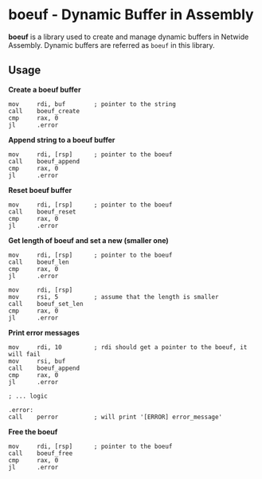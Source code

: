 # boeuf - Dynamic Buffer in Assembly

**boeuf** is a library used to create and manage dynamic buffers in Netwide Assembly. Dynamic buffers are referred as `boeuf` in this library.

## Usage

**Create a boeuf buffer**

```assembly
mov     rdi, buf        ; pointer to the string
call    boeuf_create
cmp     rax, 0
jl      .error
```

**Append string to a boeuf buffer**

```assembly
mov     rdi, [rsp]      ; pointer to the boeuf
call    boeuf_append
cmp     rax, 0
jl      .error
```

**Reset boeuf buffer**

```assembly
mov     rdi, [rsp]      ; pointer to the boeuf
call    boeuf_reset
cmp     rax, 0
jl      .error
```

**Get length of boeuf and set a new (smaller one)**

```assembly
mov     rdi, [rsp]      ; pointer to the boeuf
call    boeuf_len
cmp     rax, 0
jl      .error

mov     rdi, [rsp]      
mov     rsi, 5          ; assume that the length is smaller
call    boeuf_set_len
cmp     rax, 0
jl      .error
```

**Print error messages**

```assembly
mov     rdi, 10         ; rdi should get a pointer to the boeuf, it will fail
mov     rsi, buf
call    boeuf_append
cmp     rax, 0
jl      .error

; ... logic

.error:
call    perror          ; will print '[ERROR] error_message'
``` 

**Free the boeuf**

```assembly
mov     rdi, [rsp]      ; pointer to the boeuf
call    boeuf_free
cmp     rax, 0
jl      .error
```

